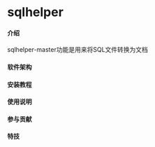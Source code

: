 # sqlhelper

#### 介绍
sqlhelper-master功能是用来将SQL文件转换为文档

#### 软件架构


#### 安装教程


#### 使用说明


#### 参与贡献


#### 特技

